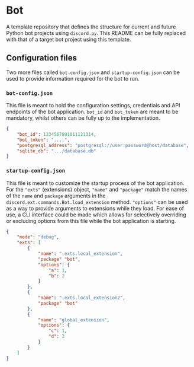 # Bot
A template repository that defines the structure for current and future Python bot projects using `discord.py`. This README can be fully replaced with that of a target bot project using this template.

## Configuration files
Two more files called `bot-config.json` and `startup-config.json` can be used to provide information required for the bot to run.


### `bot-config.json`
This file is meant to hold the configuration settings, credentials and API endpoints of the bot application. `bot_id` and `bot_token` are meant to be mandatory, whilst others can be fully up to the implementation.
```json
{
    "bot_id": 1234567891011121314,
    "bot_token": "....",
    "postgresql_address": "postgresql://user:password@host/database",
    "sqlite_db": ".../database.db"
}
```

### `startup-config.json`
This file is meant to customize the startup process of the bot application. For the `"exts"` (extensions) object, `"name"` and `"package"` match the names of the `name` and `package` arguments in the `discord.ext.commands.Bot.load_extension` method. `"options"` can be used as a way to provide arguments to extensions while they load. For ease of use, a CLI interface could be made which allows for selectively overriding or excluding options from this file while the bot application is starting.
```json
{
    "mode": "debug",
    "exts": [
        {
            "name": ".exts.local_extension",
            "package" "bot",
            "options": {
                "a": 1,
                "b": 2
            }
        },
        {
            "name": ".exts.local_extension2",
            "package" "bot"
        },
        {
            "name": "global_extension",
            "options": {
                "c": 1,
                "d": 2
            }
        }
    ]
}
```
